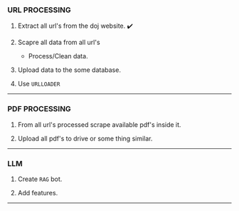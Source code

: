 ### URL PROCESSING

1. Extract all url's from the doj website. ✔️

2. Scapre all data from all url's
    - Process/Clean data.
    
3. Upload data to the some database.

4. Use `URLLOADER`
___

### PDF PROCESSING

1. From all url's processed scrape available pdf's inside it.

2. Upload all pdf's to drive or some thing similar.
___

### LLM

1. Create `RAG` bot.

2. Add features.
___
